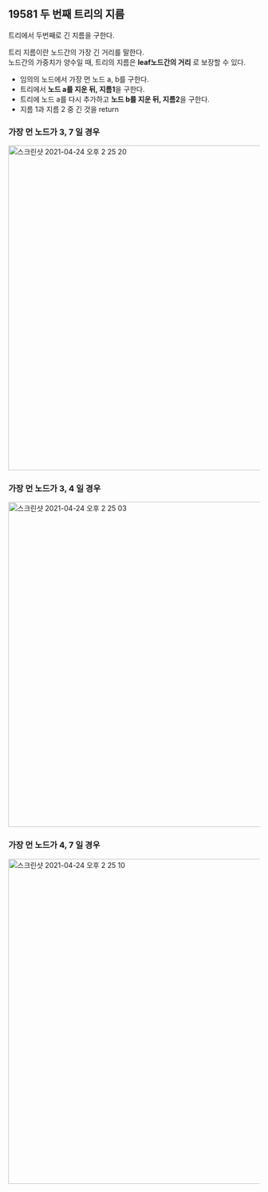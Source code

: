 <h2>19581 두 번째 트리의 지름</h2>

트리에서 두번째로 긴 지름을 구한다.<br>

트리 지름이란 노드간의 가장 긴 거리를 말한다.<br>
노드간의 가중치가 양수일 때, 트리의 지름은 **leaf노드간의 거리** 로 보장할 수 있다.<br>

- 임의의 노드에서 가장 먼 노드 a, b를 구한다.
- 트리에서 **노드 a를 지운 뒤, 지름1**을 구한다.
- 트리에 노드 a를 다시 추가하고 **노드 b를 지운 뒤, 지름2**을 구한다.
- 지름 1과 지름 2 중 긴 것을 return


<h3>가장 먼 노드가 3, 7 일 경우</h3>

<img width="650" alt="스크린샷 2021-04-24 오후 2 25 20" src="https://user-images.githubusercontent.com/54436228/115948779-1f1ab780-a50b-11eb-8014-654cb1fc9607.png">


<h3>가장 먼 노드가 3, 4 일 경우</h3>

<img width="650" alt="스크린샷 2021-04-24 오후 2 25 03" src="https://user-images.githubusercontent.com/54436228/115948792-378ad200-a50b-11eb-8615-9ab4af653265.png">


<h3>가장 먼 노드가 4, 7 일 경우</h3>

<img width="650" alt="스크린샷 2021-04-24 오후 2 25 10" src="https://user-images.githubusercontent.com/54436228/115948785-2cd03d00-a50b-11eb-988b-3ca96f3a86ef.png">

